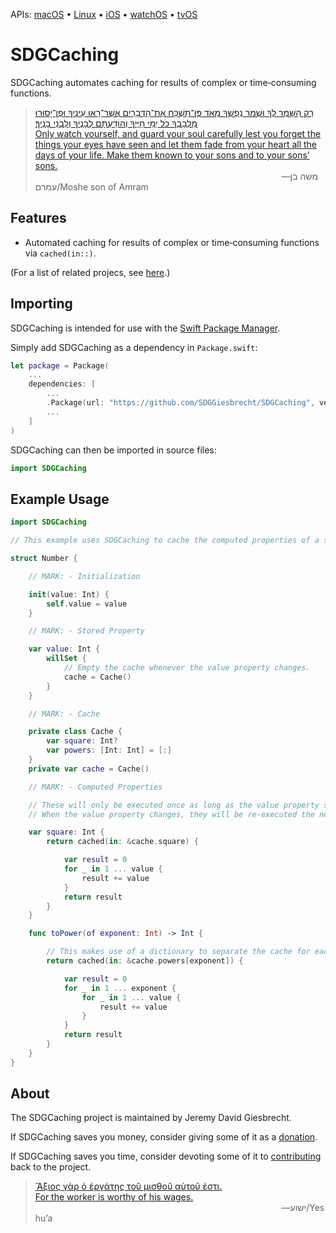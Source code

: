 <!--
 README.md

 This source file is part of the SDGCaching open source project.
 https://sdggiesbrecht.github.io/SDGCaching/macOS

 Copyright ©2017 Jeremy David Giesbrecht and the SDGCaching project contributors.

 Soli Deo gloria.

 Licensed under the Apache Licence, Version 2.0.
 See http://www.apache.org/licenses/LICENSE-2.0 for licence information.
 -->

<!--
 !!!!!!! !!!!!!! !!!!!!! !!!!!!! !!!!!!! !!!!!!! !!!!!!!
 This file is managed by Workspace.
 Manual changes will not persist.
 For more information, see:
 https://github.com/SDGGiesbrecht/Workspace/blob/master/Documentation/Read‐Me.md
 !!!!!!! !!!!!!! !!!!!!! !!!!!!! !!!!!!! !!!!!!! !!!!!!!
 -->

APIs: [macOS](https://sdggiesbrecht.github.io/SDGCaching/macOS) • [Linux](https://sdggiesbrecht.github.io/SDGCaching/Linux) • [iOS](https://sdggiesbrecht.github.io/SDGCaching/iOS) • [watchOS](https://sdggiesbrecht.github.io/SDGCaching/watchOS) • [tvOS](https://sdggiesbrecht.github.io/SDGCaching/tvOS)

# SDGCaching

SDGCaching automates caching for results of complex or time‐consuming functions.

> [רַק הִשָּׁמֶר לְךָ וּשְׁמֹר נַפְשְׁךָ מְאֹד פֶּן־תִּשְׁכַּח אֶת־הַדְּבָרִים אֲשֶׁר־רָאוּ עֵינֶיךָ וּפֶן־יָסוּרוּ מִלְּבָבְךָ כֹּל יְמֵי חַיֶּיךָ וְהוֹדַעְתָּם לְבָנֶיךָ וְלִבְנֵי בָנֶיךָ׃<br>Only watch yourself, and guard your soul carefully lest you forget the things your eyes have seen and let them fade from your heart all the days of your life. Make them known to your sons and to your sons’ sons.](https://www.biblegateway.com/passage/?search=Deuteronomy+4&version=WLC;NIVUK)<br>&nbsp;&nbsp;&nbsp;&nbsp;&nbsp;&nbsp;&nbsp;&nbsp;&nbsp;&nbsp;&nbsp;&nbsp;&nbsp;&nbsp;&nbsp;&nbsp;&nbsp;&nbsp;&nbsp;&nbsp;&nbsp;&nbsp;&nbsp;&nbsp;&nbsp;&nbsp;&nbsp;&nbsp;&nbsp;&nbsp;&nbsp;&nbsp;&nbsp;&nbsp;&nbsp;&nbsp;&nbsp;&nbsp;&nbsp;&nbsp;&nbsp;&nbsp;&nbsp;&nbsp;&nbsp;&nbsp;&nbsp;&nbsp;&nbsp;&nbsp;&nbsp;&nbsp;&nbsp;&nbsp;&nbsp;&nbsp;&nbsp;&nbsp;&nbsp;&nbsp;&nbsp;&nbsp;&nbsp;&nbsp;&nbsp;&nbsp;&nbsp;&nbsp;&nbsp;&nbsp;&nbsp;&nbsp;&nbsp;&nbsp;&nbsp;&nbsp;&nbsp;&nbsp;&nbsp;&nbsp;&nbsp;&nbsp;&nbsp;&nbsp;&nbsp;&nbsp;&nbsp;&nbsp;&nbsp;&nbsp;&nbsp;&nbsp;&nbsp;&nbsp;&nbsp;&nbsp;&nbsp;&nbsp;&nbsp;&nbsp;―‎משה בן עמרם/Moshe son of Amram

## Features

- Automated caching for results of complex or time‐consuming functions via `cached(in::)`.

(For a list of related projecs, see [here](Related%20Projects.md).)

## Importing

SDGCaching is intended for use with the [Swift Package Manager](https://swift.org/package-manager/).

Simply add SDGCaching as a dependency in `Package.swift`:

```swift
let package = Package(
    ...
    dependencies: [
        ...
        .Package(url: "https://github.com/SDGGiesbrecht/SDGCaching", versions: "2.0.0" ..< "3.0.0"),
        ...
    ]
)
```

SDGCaching can then be imported in source files:

```swift
import SDGCaching
```

## Example Usage

```swift
import SDGCaching

// This example uses SDGCaching to cache the computed properties of a structure.

struct Number {

    // MARK: - Initialization

    init(value: Int) {
        self.value = value
    }

    // MARK: - Stored Property

    var value: Int {
        willSet {
            // Empty the cache whenever the value property changes.
            cache = Cache()
        }
    }

    // MARK: - Cache

    private class Cache {
        var square: Int?
        var powers: [Int: Int] = [:]
    }
    private var cache = Cache()

    // MARK: - Computed Properties

    // These will only be executed once as long as the value property stays the same.
    // When the value property changes, they will be re‐executed the next time they are needed.

    var square: Int {
        return cached(in: &cache.square) {

            var result = 0
            for _ in 1 ... value {
                result += value
            }
            return result
        }
    }

    func toPower(of exponent: Int) -> Int {

        // This makes use of a dictionary to separate the cache for each exponent.
        return cached(in: &cache.powers[exponent]) {

            var result = 0
            for _ in 1 ... exponent {
                for _ in 1 ... value {
                    result += value
                }
            }
            return result
        }
    }
}
```

## About

The SDGCaching project is maintained by Jeremy David Giesbrecht.

If SDGCaching saves you money, consider giving some of it as a [donation](https://paypal.me/JeremyGiesbrecht).

If SDGCaching saves you time, consider devoting some of it to [contributing](https://github.com/SDGGiesbrecht/SDGCaching) back to the project.

> [Ἄξιος γὰρ ὁ ἐργάτης τοῦ μισθοῦ αὐτοῦ ἐστι.<br>For the worker is worthy of his wages.](https://www.biblegateway.com/passage/?search=Luke+10&version=SBLGNT;NIVUK)<br>&nbsp;&nbsp;&nbsp;&nbsp;&nbsp;&nbsp;&nbsp;&nbsp;&nbsp;&nbsp;&nbsp;&nbsp;&nbsp;&nbsp;&nbsp;&nbsp;&nbsp;&nbsp;&nbsp;&nbsp;&nbsp;&nbsp;&nbsp;&nbsp;&nbsp;&nbsp;&nbsp;&nbsp;&nbsp;&nbsp;&nbsp;&nbsp;&nbsp;&nbsp;&nbsp;&nbsp;&nbsp;&nbsp;&nbsp;&nbsp;&nbsp;&nbsp;&nbsp;&nbsp;&nbsp;&nbsp;&nbsp;&nbsp;&nbsp;&nbsp;&nbsp;&nbsp;&nbsp;&nbsp;&nbsp;&nbsp;&nbsp;&nbsp;&nbsp;&nbsp;&nbsp;&nbsp;&nbsp;&nbsp;&nbsp;&nbsp;&nbsp;&nbsp;&nbsp;&nbsp;&nbsp;&nbsp;&nbsp;&nbsp;&nbsp;&nbsp;&nbsp;&nbsp;&nbsp;&nbsp;&nbsp;&nbsp;&nbsp;&nbsp;&nbsp;&nbsp;&nbsp;&nbsp;&nbsp;&nbsp;&nbsp;&nbsp;&nbsp;&nbsp;&nbsp;&nbsp;&nbsp;&nbsp;&nbsp;&nbsp;―‎ישוע/Yeshuʼa
